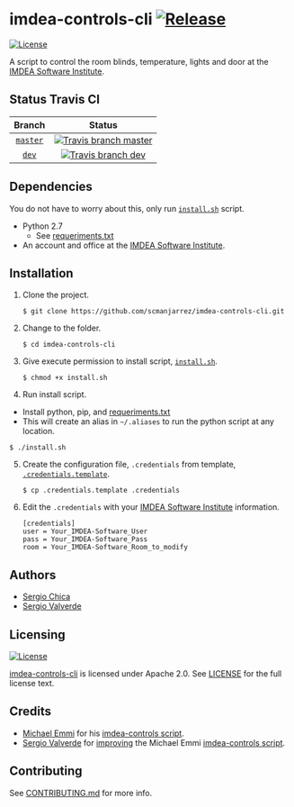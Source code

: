imdea-controls-cli [![Release]](https://github.com/scmanjarrez/imdea-controls-cli/releases/tag/1.0)
====================
[![License]](LICENSE)

A script to control the room blinds, temperature, lights and door at the [IMDEA Software Institute].

Status Travis CI
----------------
| Branch | Status |
| :-: | :-: |
| [`master`] | [![Travis branch master]](https://travis-ci.org/scmanjarrez/imdea-controls-cli) |
| [`dev`] | [![Travis branch dev]](https://travis-ci.org/scmanjarrez/imdea-controls-cli) |


Dependencies
------------
You do not have to worry about this, only run [`install.sh`] script.

* Python 2.7
  * See [requeriments.txt]
* An account and office at the [IMDEA Software Institute].


Installation
------------
1. Clone the project.

   ```shell
   $ git clone https://github.com/scmanjarrez/imdea-controls-cli.git
   ```
2. Change to the folder.

   ```shell
   $ cd imdea-controls-cli
   ```
3. Give execute permission to install script, [`install.sh`].

   ```shell
   $ chmod +x install.sh
   ```
4. Run install script.
  * Install python, pip, and [requeriments.txt]
  * This will create an alias in `~/.aliases` to run the python script at any location.

  ```shell
  $ ./install.sh
  ```
5. Create the configuration file, `.credentials` from template, [`.credentials.template`].

   ```shell
   $ cp .credentials.template .credentials
   ```
6. Edit the `.credentials` with your [IMDEA Software Institute] information.

   ```
   [credentials]
   user = Your_IMDEA-Software_User
   pass = Your_IMDEA-Software_Pass
   room = Your_IMDEA-Software_Room_to_modify
   ```


Authors
-------

* [Sergio Chica](https://github.com/scmanjarrez)
* [Sergio Valverde](https://github.com/svg153)


Licensing
---------
[![License]](LICENSE)

[imdea-controls-cli] is licensed under Apache 2.0. See [LICENSE](LICENSE) for the full license text.




Credits
-------
* [Michael Emmi](https://github.com/michael-emmi) for his [imdea-controls script].
* [Sergio Valverde](https://github.com/svg153) for [improving](https://github.com/svg153/imdea-controls) the Michael Emmi [imdea-controls script].


Contributing
------------
See [CONTRIBUTING.md](.github/CONTRIBUTING.md) for more info.





[IMDEA Software Institute]:http://www.software.imdea.org (http://www.software.imdea.org)
[imdea-controls-cli]:https://github.com/scmanjarrez/imdea-controls-cli
[imdea-controls script]:https://github.com/michael-emmi/imdea-controls (original imdea-controls)
[requeriments.txt]:requeriments.txt
[License]:https://img.shields.io/badge/License-Apache%202.0-blue.svg (LICENSE)
[Release]:https://img.shields.io/github/release/scmanjarrez/imdea-controls-cli.svg
[`master`]:https://github.com/scmanjarrez/imdea-controls-cli (Branch master)
[`dev`]:https://github.com/scmanjarrez/imdea-controls-cli/tree/dev (Branch dev)
[`install.sh`]:install.sh (installation script)
[`.credentials.template`]:.credentials.template (.credentials template file)
[Travis branch master]:https://travis-ci.org/scmanjarrez/imdea-controls-cli.svg?branch=master (Travis branch master)
[Travis branch dev]:https://travis-ci.org/scmanjarrez/imdea-controls-cli.svg?branch=dev (Travis branch dev)
